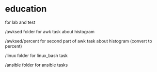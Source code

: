 # education
for lab and test

/awksed folder for awk task about histogram

/awksed/percent for second part of awk task about histogram (convert to percent)

/linux folder for linux_bash task

/ansible folder for ansible tasks
